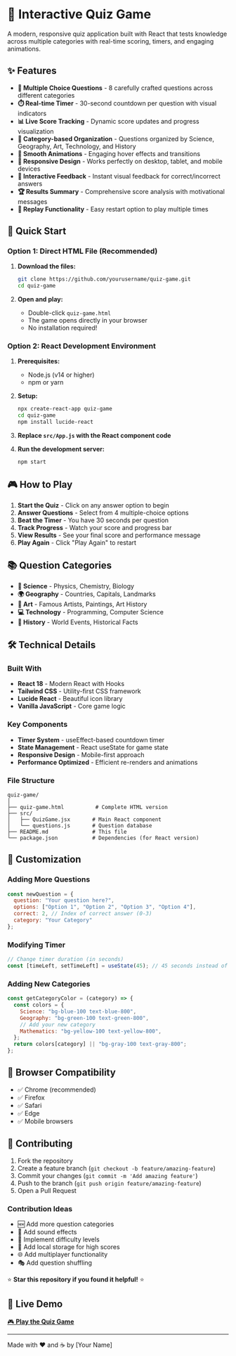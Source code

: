 # 🧠 Interactive Quiz Game

A modern, responsive quiz application built with React that tests knowledge across multiple categories with real-time scoring, timers, and engaging animations.

## ✨ Features

- **🎯 Multiple Choice Questions** - 8 carefully crafted questions across different categories
- **⏱️ Real-time Timer** - 30-second countdown per question with visual indicators
- **📊 Live Score Tracking** - Dynamic score updates and progress visualization
- **🎨 Category-based Organization** - Questions organized by Science, Geography, Art, Technology, and History
- **💫 Smooth Animations** - Engaging hover effects and transitions
- **📱 Responsive Design** - Works perfectly on desktop, tablet, and mobile devices
- **🎉 Interactive Feedback** - Instant visual feedback for correct/incorrect answers
- **🏆 Results Summary** - Comprehensive score analysis with motivational messages
- **🔄 Replay Functionality** - Easy restart option to play multiple times

## 🚀 Quick Start

### Option 1: Direct HTML File (Recommended)

1. **Download the files:**
   ```bash
   git clone https://github.com/yourusername/quiz-game.git
   cd quiz-game
   ```

2. **Open and play:**
   - Double-click `quiz-game.html`
   - The game opens directly in your browser
   - No installation required!

### Option 2: React Development Environment

1. **Prerequisites:**
   - Node.js (v14 or higher)
   - npm or yarn

2. **Setup:**
   ```bash
   npx create-react-app quiz-game
   cd quiz-game
   npm install lucide-react
   ```

3. **Replace `src/App.js` with the React component code**

4. **Run the development server:**
   ```bash
   npm start
   ```

## 🎮 How to Play

1. **Start the Quiz** - Click on any answer option to begin
2. **Answer Questions** - Select from 4 multiple-choice options
3. **Beat the Timer** - You have 30 seconds per question
4. **Track Progress** - Watch your score and progress bar
5. **View Results** - See your final score and performance message
6. **Play Again** - Click "Play Again" to restart

## 📚 Question Categories

- **🔬 Science** - Physics, Chemistry, Biology
- **🌍 Geography** - Countries, Capitals, Landmarks
- **🎨 Art** - Famous Artists, Paintings, Art History
- **💻 Technology** - Programming, Computer Science
- **📜 History** - World Events, Historical Facts

## 🛠️ Technical Details

### Built With
- **React 18** - Modern React with Hooks
- **Tailwind CSS** - Utility-first CSS framework
- **Lucide React** - Beautiful icon library
- **Vanilla JavaScript** - Core game logic

### Key Components
- **Timer System** - useEffect-based countdown timer
- **State Management** - React useState for game state
- **Responsive Design** - Mobile-first approach
- **Performance Optimized** - Efficient re-renders and animations

### File Structure
```
quiz-game/
│
├── quiz-game.html          # Complete HTML version
├── src/
│   ├── QuizGame.jsx       # Main React component
│   └── questions.js       # Question database
├── README.md              # This file
└── package.json           # Dependencies (for React version)
```

## 🎨 Customization

### Adding More Questions
```javascript
const newQuestion = {
  question: "Your question here?",
  options: ["Option 1", "Option 2", "Option 3", "Option 4"],
  correct: 2, // Index of correct answer (0-3)
  category: "Your Category"
};
```

### Modifying Timer
```javascript
// Change timer duration (in seconds)
const [timeLeft, setTimeLeft] = useState(45); // 45 seconds instead of 30
```

### Adding New Categories
```javascript
const getCategoryColor = (category) => {
  const colors = {
    Science: "bg-blue-100 text-blue-800",
    Geography: "bg-green-100 text-green-800",
    // Add your new category
    Mathematics: "bg-yellow-100 text-yellow-800",
  };
  return colors[category] || "bg-gray-100 text-gray-800";
};
```

## 📱 Browser Compatibility

- ✅ Chrome (recommended)
- ✅ Firefox
- ✅ Safari
- ✅ Edge
- ✅ Mobile browsers

## 🤝 Contributing

1. Fork the repository
2. Create a feature branch (`git checkout -b feature/amazing-feature`)
3. Commit your changes (`git commit -m 'Add amazing feature'`)
4. Push to the branch (`git push origin feature/amazing-feature`)
5. Open a Pull Request

### Contribution Ideas
- 🆕 Add more question categories
- 🎵 Add sound effects
- 🏅 Implement difficulty levels
- 💾 Add local storage for high scores
- 🌐 Add multiplayer functionality
- 🎭 Add question shuffling


⭐ **Star this repository if you found it helpful!** ⭐

## 🚀 Live Demo

[🎮 **Play the Quiz Game**](https://Nihitha8819.github.io/quiz-game/)

---

Made with ❤️ and ☕ by [Your Name]
